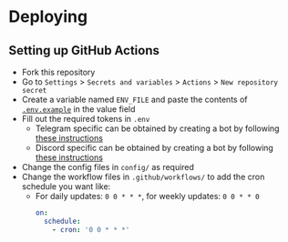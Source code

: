 # Deploying

## Setting up GitHub Actions
* Fork this repository
* Go to `Settings` > `Secrets and variables` > `Actions` > `New repository secret`
* Create a variable named `ENV_FILE` and paste the contents of [`.env.example`](./.env.example) in the value field
* Fill out the required tokens in `.env`
    * Telegram specific can be obtained by creating a bot by following [these instructions](https://core.telegram.org/bots/features#creating-a-new-bot)
    * Discord specific can be obtained by creating a bot by following [these instructions](https://discordpy.readthedocs.io/en/stable/discord.html)
* Change the config files in `config/` as required
* Change the workflow files in `.github/workflows/` to add the cron schedule you want like:
  * For daily updates: `0 0 * * *`, for weekly updates: `0 0 * * 0`
    ```yaml
    on:
      schedule:
        - cron: '0 0 * * *'
    ```
